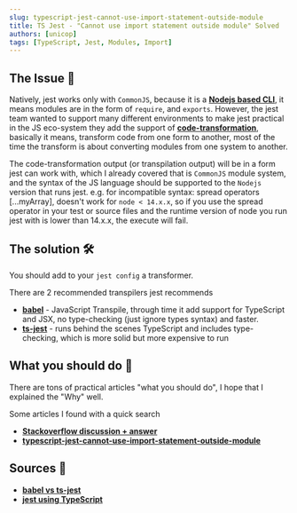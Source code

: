 ```yaml
---
slug: typescript-jest-cannot-use-import-statement-outside-module
title: TS Jest - "Cannot use import statement outside module" Solved
authors: [unicop]
tags: [TypeScript, Jest, Modules, Import]
---
```


## The Issue 🦚

Natively, jest works only with `CommonJS`, because it is a **[Nodejs based CLI](../glossary/js-module-systems-compatibility.md)**, it means modules are in the form of `require`, and `exports`.
However, the jest team wanted to support many different environments to make jest practical in the JS eco-system they add the support of **[code-transformation](https://jestjs.io/docs/code-transformation)**, basically it means, transform code from one form to another, most of the time the transform is about converting modules from one system to another.

The code-transformation output (or transpilation output) will be in a form jest can work with, which I already covered that is `CommonJS` module system, and the syntax of the JS language should be supported to the `Nodejs` version that runs jest.
e.g. for incompatible syntax: spread operators [...myArray], doesn't work for `node < 14.x.x`, so if you use the spread operator in your test or source files and the runtime version of node you run jest with is lower than 14.x.x, the execute will fail.

<!--truncate-->

## The solution 🛠

You should add to your `jest config` a transformer.

There are 2 recommended transpilers jest recommends

- **[babel](https://jestjs.io/docs/getting-started#using-babel)** - JavaScript Transpile, through time it add support for TypeScript and JSX, no type-checking (just ignore types syntax) and faster.
- **[ts-jest](https://kulshekhar.github.io/ts-jest/)** - runs behind the scenes TypeScript and includes type-checking, which is more solid but more expensive to run

## What you should do 💎

There are tons of practical articles "what you should do", I hope that I explained the "Why" well.

Some articles I found with a quick search

- **[Stackoverflow discussion + answer](https://stackoverflow.com/questions/58613492/how-to-resolve-cannot-use-import-statement-outside-a-module-in-jest)**
- **[typescript-jest-cannot-use-import-statement-outside-module](https://bobbyhadz.com/blog/typescript-jest-cannot-use-import-statement-outside-module)**

## Sources 🔗

- **[babel vs ts-jest](https://kulshekhar.github.io/ts-jest/docs/babel7-or-ts/)**
- **[jest using TypeScript](https://jestjs.io/docs/getting-started#using-typescript)**
